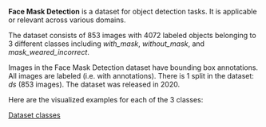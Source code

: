 **Face Mask Detection** is a dataset for object detection tasks. It is applicable or relevant across various domains.

The dataset consists of 853 images with 4072 labeled objects belonging to 3 different classes including _with_mask_, _without_mask_, and _mask_weared_incorrect_.

Images in the Face Mask Detection dataset have bounding box annotations. All images are labeled (i.e. with annotations). There is 1 split in the dataset: _ds_ (853 images). The dataset was released in 2020.

Here are the visualized examples for each of the 3 classes:

[Dataset classes](https://github.com/dataset-ninja/face-mask-detection/raw/main/visualizations/horizontal_grid.webm)
